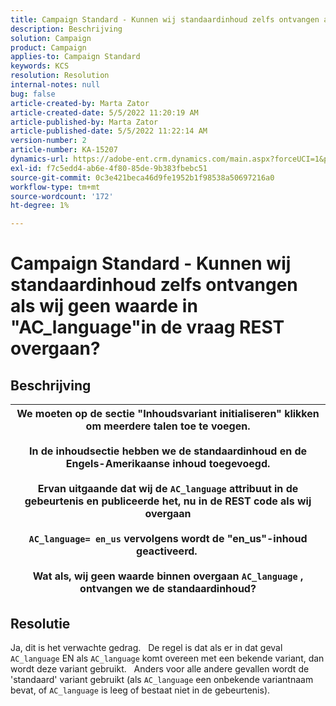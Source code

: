```yaml
---
title: Campaign Standard - Kunnen wij standaardinhoud zelfs ontvangen als wij geen waarde in "AC_language"in de vraag REST overgaan?
description: Beschrijving
solution: Campaign
product: Campaign
applies-to: Campaign Standard
keywords: KCS
resolution: Resolution
internal-notes: null
bug: false
article-created-by: Marta Zator
article-created-date: 5/5/2022 11:20:19 AM
article-published-by: Marta Zator
article-published-date: 5/5/2022 11:22:14 AM
version-number: 2
article-number: KA-15207
dynamics-url: https://adobe-ent.crm.dynamics.com/main.aspx?forceUCI=1&pagetype=entityrecord&etn=knowledgearticle&id=64ef1f53-65cc-ec11-a7b5-6045bd00dbbc
exl-id: f7c5edd4-ab6e-4f80-85de-9b383fbebc51
source-git-commit: 0c3e421beca46d9fe1952b1f98538a50697216a0
workflow-type: tm+mt
source-wordcount: '172'
ht-degree: 1%

---
```


# Campaign Standard - Kunnen wij standaardinhoud zelfs ontvangen als wij geen waarde in &quot;AC_language&quot;in de vraag REST overgaan?

## Beschrijving



| We moeten op de sectie &quot;Inhoudsvariant initialiseren&quot; klikken om meerdere talen toe te voegen.<br>   <br>  In de inhoudsectie hebben we de standaardinhoud en de Engels-Amerikaanse inhoud toegevoegd.<br>   <br>  Ervan uitgaande dat wij de `AC_language` attribuut in de gebeurtenis en publiceerde het, nu in de REST code als wij overgaan<br><br>  `AC_language= en_us` vervolgens wordt de &quot;en_us&quot;-inhoud geactiveerd. <br><br>  Wat als, wij geen waarde binnen overgaan `AC_language` , ontvangen we de standaardinhoud? |
| --- |



## Resolutie


Ja, dit is het verwachte gedrag.
 
De regel is dat als er in dat geval `AC_language` EN als `AC_language` komt overeen met een bekende variant, dan wordt deze variant gebruikt.
 
Anders voor alle andere gevallen wordt de &#39;standaard&#39; variant gebruikt (als `AC_language` een onbekende variantnaam bevat, of `AC_language` is leeg of bestaat niet in de gebeurtenis).
